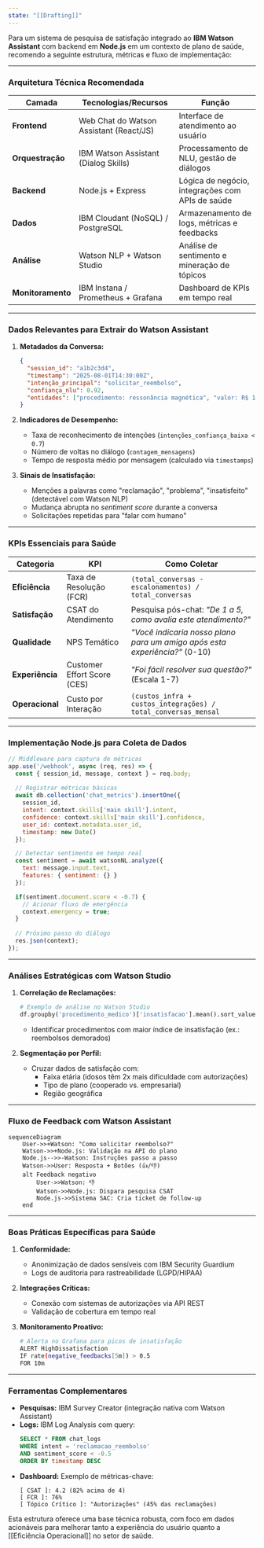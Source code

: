 ```yaml
---
state: "[[Drafting]]"
---
```

Para um sistema de pesquisa de satisfação integrado ao **IBM Watson Assistant** com backend em **Node.js** em um contexto de plano de saúde, recomendo a seguinte estrutura, métricas e fluxo de implementação:

---

### **Arquitetura Técnica Recomendada**
| **Camada**          | **Tecnologias/Recursos**                                                                 | **Função**                                                                 |
|---------------------|------------------------------------------------------------------------------------------|----------------------------------------------------------------------------|
| **Frontend**        | Web Chat do Watson Assistant (React/JS)                                                  | Interface de atendimento ao usuário                                        |
| **Orquestração**    | IBM Watson Assistant (Dialog Skills)                                                      | Processamento de NLU, gestão de diálogos                                   |
| **Backend**         | Node.js + Express                                                                        | Lógica de negócio, integrações com APIs de saúde                           |
| **Dados**           | IBM Cloudant (NoSQL) / PostgreSQL                                                        | Armazenamento de logs, métricas e feedbacks                               |
| **Análise**         | Watson NLP + Watson Studio                                                               | Análise de sentimento e mineração de tópicos                               |
| **Monitoramento**   | IBM Instana / Prometheus + Grafana                                                       | Dashboard de KPIs em tempo real                                            |

---

### **Dados Relevantes para Extrair do Watson Assistant**
1. **Metadados da Conversa:**
   ```json
   {
     "session_id": "a1b2c3d4",
     "timestamp": "2025-08-01T14:30:00Z",
     "intenção_principal": "solicitar_reembolso",
     "confiança_nlu": 0.92,
     "entidades": ["procedimento: ressonância magnética", "valor: R$ 1500,00"]
   }
   ```

2. **Indicadores de Desempenho:**
   - Taxa de reconhecimento de intenções (`intenções_confiança_baixa < 0.7`)
   - Número de voltas no diálogo (`contagem_mensagens`)
   - Tempo de resposta médio por mensagem (calculado via `timestamps`)

3. **Sinais de Insatisfação:**
   - Menções a palavras como "reclamação", "problema", "insatisfeito" (detectável com Watson NLP)
   - Mudança abrupta no *sentiment score* durante a conversa
   - Solicitações repetidas para "falar com humano"

---

### **KPIs Essenciais para Saúde**
| **Categoria**        | **KPI**                          | **Como Coletar**                                                                 |
|-----------------------|----------------------------------|----------------------------------------------------------------------------------|
| **Eficiência**        | Taxa de Resolução (FCR)          | `(total_conversas - escalonamentos) / total_conversas`                           |
| **Satisfação**        | CSAT do Atendimento              | Pesquisa pós-chat: *"De 1 a 5, como avalia este atendimento?"*                  |
| **Qualidade**         | NPS Temático                     | *"Você indicaria nosso plano para um amigo após esta experiência?"* (0-10)       |
| **Experiência**       | Customer Effort Score (CES)      | *"Foi fácil resolver sua questão?"* (Escala 1-7)                                |
| **Operacional**       | Custo por Interação              | `(custos_infra + custos_integrações) / total_conversas_mensal`                  |

---

### **Implementação Node.js para Coleta de Dados**
```javascript
// Middleware para captura de métricas
app.use('/webhook', async (req, res) => {
  const { session_id, message, context } = req.body;
  
  // Registrar métricas básicas
  await db.collection('chat_metrics').insertOne({
    session_id,
    intent: context.skills['main skill'].intent,
    confidence: context.skills['main skill'].confidence,
    user_id: context.metadata.user_id,
    timestamp: new Date()
  });

  // Detectar sentimento em tempo real
  const sentiment = await watsonNL.analyze({
    text: message.input.text,
    features: { sentiment: {} }
  });

  if(sentiment.document.score < -0.7) {
    // Acionar fluxo de emergência
    context.emergency = true;
  }
  
  // Próximo passo do diálogo
  res.json(context);
});
```

---

### **Análises Estratégicas com Watson Studio**
1. **Correlação de Reclamações:**
   ```python
   # Exemplo de análise no Watson Studio
   df.groupby('procedimento_medico')['insatisfacao'].mean().sort_values(ascending=False)
   ```
   - Identificar procedimentos com maior índice de insatisfação (ex.: reembolsos demorados)

2. **Segmentação por Perfil:**
   - Cruzar dados de satisfação com:
     - Faixa etária (idosos têm 2x mais dificuldade com autorizações)
     - Tipo de plano (cooperado vs. empresarial)
     - Região geográfica

---

### **Fluxo de Feedback com Watson Assistant**
```mermaid
sequenceDiagram
    User->>+Watson: "Como solicitar reembolso?"
    Watson->>+Node.js: Validação na API do plano
    Node.js-->>-Watson: Instruções passo a passo
    Watson->>User: Resposta + Botões (👍/👎)
    alt Feedback negativo
        User->>Watson: 👎
        Watson->>Node.js: Dispara pesquisa CSAT
        Node.js->>Sistema SAC: Cria ticket de follow-up
    end
```

---

### **Boas Práticas Específicas para Saúde**
1. **Conformidade:**
   - Anonimização de dados sensíveis com IBM Security Guardium
   - Logs de auditoria para rastreabilidade (LGPD/HIPAA)

2. **Integrações Críticas:**
   - Conexão com sistemas de autorizações via API REST
   - Validação de cobertura em tempo real

3. **Monitoramento Proativo:**
   ```bash
   # Alerta no Grafana para picos de insatisfação
   ALERT HighDissatisfaction
   IF rate(negative_feedbacks[5m]) > 0.5
   FOR 10m
   ```

---

### **Ferramentas Complementares**
- **Pesquisas:** IBM Survey Creator (integração nativa com Watson Assistant)
- **Logs:** IBM Log Analysis com query:
  ```sql
  SELECT * FROM chat_logs 
  WHERE intent = 'reclamacao_reembolso' 
  AND sentiment_score < -0.5 
  ORDER BY timestamp DESC
  ```
- **Dashboard:** Exemplo de métricas-chave:
  ```
  [ CSAT ]: 4.2 (82% acima de 4)
  [ FCR ]: 76% 
  [ Tópico Crítico ]: "Autorizações" (45% das reclamações)
  ```

Esta estrutura oferece uma base técnica robusta, com foco em dados acionáveis para melhorar tanto a experiência do usuário quanto a [[Eficiência Operacional]] no setor de saúde.